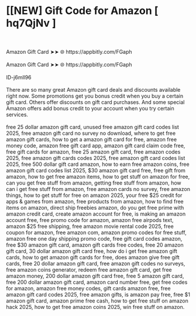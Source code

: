 # [[NEW] Gift Code for Amazon [ hq7QjNv ]
<br>
<br>Amazon Gift Card ➤➤ 🌐 https://appbitly.com/FGaph
<br>
<br>Amazon Gift Card ➤➤ 🌐 https://appbitly.com/FGaph
<br>
<br>ID-j6mll96
<br>
<br>There are so many great Amazon gift card deals and discounts available right now. Some promotions get you bonus credit when you buy a certain gift card. Others offer discounts on gift card purchases. And some special Amazon offers add bonus credit to your account when you try certain services.
<br>
<br>free 25 dollar amazon gift card, unused free amazon gift card codes list 2025, free amazon gift card no survey no download, where to get free amazon gift cards, how to get a amazon gift card for free, amazon free money code, amazon free gift card app, amazon gift card claim code free, free gift cards for amazon, free 25 amazon gift card, free amazon codes 2025, free amazon gift cards codes 2025, free amazon gift card codes list 2025, free 500 dollar gift card amazon, how to earn free amazon coins, free amazon gift card codes list 2025, $30 amazon gift card free, free gift from amazon, how to get free amazon items, how to get stuff on amazon for free, can you get free stuff from amazon, getting free stuff from amazon, how can i get free stuff from amazon, free amazon cards no survey, free amazon things, how to get stuff for free on amazon 2025, your free $25 credit for apps & games from amazon, free products from amazon, how to find free items on amazon, direct ship freebies amazon, do you get free prime with amazon credit card, create amazon account for free, is making an amazon account free, free promo code for amazon, amazon free airpods text, amazon $25 free shipping, free amazon movie rental code 2025, free coupon for amazon, free amazon com, amazon promo codes for free stuff, amazon free one day shipping promo code, free gift card codes amazon, free $30 amazon gift card, amazon gift cards free codes, free 20 amazon gift card, 30 dollar amazon gift card free, how do i get free amazon gift cards, how to get amazon gift cards for free, does amazon give free gift cards, free 20 dollar amazon gift card, free amazon gift codes no surveys, free amazon coins generator, redeem free amazon gift card, get free amazon money, 200 dollar amazon gift card free, free 5 amazon gift card, free 200 dollar amazon gift card, amazon card number free, get free codes for amazon, amazon free money codes, gift cards amazon free, free amazon gift card codes 2025, free amazon gifts, is amazon pay free, free $1 amazon gift card, amazon prime free cash, how to get free stuff on amazon hack 2025, how to get free amazon coins 2025, win free stuff on amazon.
<br>
<br>
<br>
